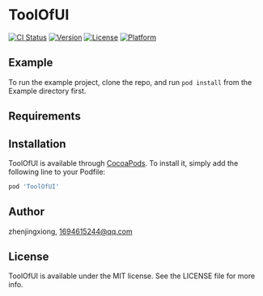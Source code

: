 # ToolOfUI

[![CI Status](https://img.shields.io/travis/zhenjingxiong/ToolOfUI.svg?style=flat)](https://travis-ci.org/zhenjingxiong/ToolOfUI)
[![Version](https://img.shields.io/cocoapods/v/ToolOfUI.svg?style=flat)](https://cocoapods.org/pods/ToolOfUI)
[![License](https://img.shields.io/cocoapods/l/ToolOfUI.svg?style=flat)](https://cocoapods.org/pods/ToolOfUI)
[![Platform](https://img.shields.io/cocoapods/p/ToolOfUI.svg?style=flat)](https://cocoapods.org/pods/ToolOfUI)

## Example

To run the example project, clone the repo, and run `pod install` from the Example directory first.

## Requirements

## Installation

ToolOfUI is available through [CocoaPods](https://cocoapods.org). To install
it, simply add the following line to your Podfile:

```ruby
pod 'ToolOfUI'
```

## Author

zhenjingxiong, 1694615244@qq.com

## License

ToolOfUI is available under the MIT license. See the LICENSE file for more info.
